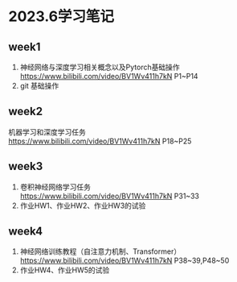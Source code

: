 # 2023.6学习笔记
## week1
1.  神经网络与深度学习相关概念以及Pytorch基础操作  
https://www.bilibili.com/video/BV1Wv411h7kN P1~P14
2. git 基础操作

## week2 
 机器学习和深度学习任务  
 https://www.bilibili.com/video/BV1Wv411h7kN P18~P25

 ## week3
 1. 卷积神经网络学习任务  
 https://www.bilibili.com/video/BV1Wv411h7kN P31~33  
 2. 作业HW1、作业HW2、作业HW3的试验

## week4
1. 神经网络训练教程（自注意力机制、Transformer）  
https://www.bilibili.com/video/BV1Wv411h7kN P38\~39,P48\~50  
3. 作业HW4、作业HW5的试验
